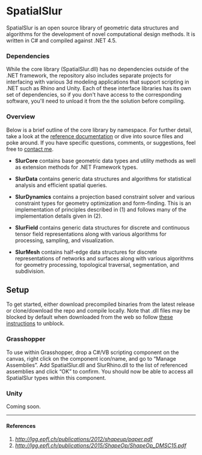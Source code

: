# SpatialSlur
SpatialSlur is an open source library of geometric data structures and algorithms for the development of novel computational design methods. It is written in C# and compiled against .NET 4.5.

### Dependencies
While the core library (SpatialSlur.dll) has no dependencies outside of the .NET framework, the repository also includes separate projects for interfacing with various 3d modeling applications that support scripting in .NET such as Rhino and Unity. Each of these interface libraries has its own set of dependencies, so if you don't have access to the corresponding software, you'll need to unload it from the the solution before compiling.

### Overview
Below is a brief outline of the core library by namespace. For further detail, take a look at the [reference documentation](../blob/master/) or dive into source files and poke around. If you have specific questions, comments, or suggestions, feel free to [contact me](http://spatialslur.com/contact/).

+ __SlurCore__ contains base geometric data types and utility methods as well as extension methods for .NET Framework types.

+ __SlurData__ contains generic data structures and algorithms for statistical analysis and efficient spatial queries.

+ __SlurDynamics__ contains a projection based constraint solver and various constraint types for geometry optimization and form-finding. This is an implementation of principles described in (1) and follows many of the implementation details given in (2).

+ __SlurField__ contains generic data structures for discrete and continuous tensor field representations along with various algorithms for processing, sampling, and visualization.

+ __SlurMesh__ contains half-edge data structures for discrete representations of networks and surfaces along with various algorithms for geometry processing, topological traversal, segmentation, and subdivision.

## Setup
To get started, either download precompiled binaries from the latest release or clone/download the repo and compile locally. Note that .dll files may be blocked by default when downloaded from the web so follow [these instructions](https://blogs.msdn.microsoft.com/delay/p/unblockingdownloadedfile/) to unblock.

### Grasshopper
To use within Grasshopper, drop a C#/VB scripting component on the canvas, right click on the component icon/name, and go to “Manage Assemblies”. Add SpatialSlur.dll and SlurRhino.dll to the list of referenced assemblies and click “OK” to confirm. You should now be able to access all SpatialSlur types within this component.

### Unity
Coming soon.

___
#### References
1. _<http://lgg.epfl.ch/publications/2012/shapeup/paper.pdf>_
2. _<http://lgg.epfl.ch/publications/2015/ShapeOp/ShapeOp_DMSC15.pdf>_
